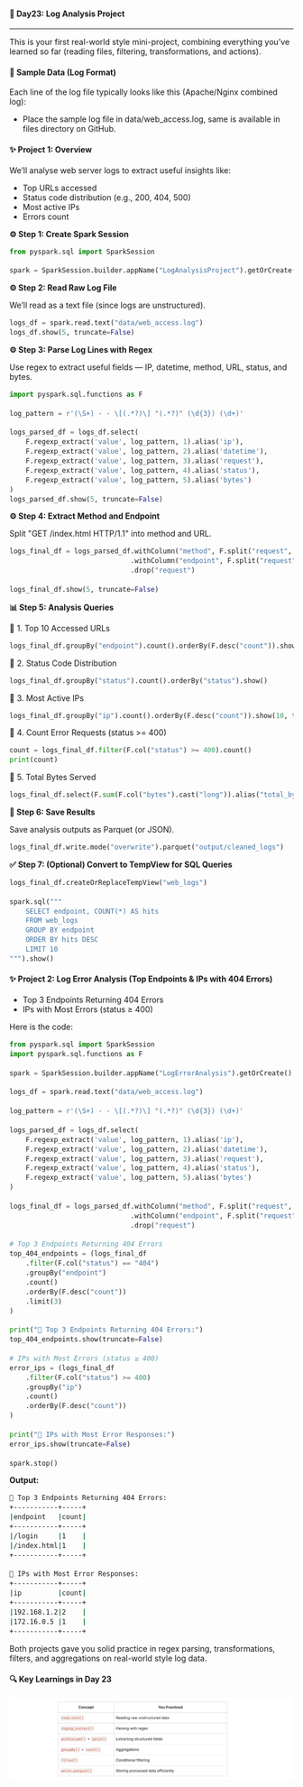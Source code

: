 #### 📘 Day23: Log Analysis Project
---
This is your first real-world style mini-project, combining everything you’ve learned so far (reading files, filtering, transformations, and actions).
#### 📁 Sample Data (Log Format)

Each line of the log file typically looks like this (Apache/Nginx combined log):
- Place the sample log file in data/web_access.log, same is available in files directory on GitHub.
#### ✨ Project 1: Overview

We’ll analyse web server logs to extract useful insights like:
- Top URLs accessed
- Status code distribution (e.g., 200, 404, 500)
- Most active IPs
- Errors count

**⚙️ Step 1: Create Spark Session**
``` python
from pyspark.sql import SparkSession

spark = SparkSession.builder.appName("LogAnalysisProject").getOrCreate()

```

**⚙️ Step 2: Read Raw Log File**

We’ll read as a text file (since logs are unstructured).
``` python
logs_df = spark.read.text("data/web_access.log")
logs_df.show(5, truncate=False)

```

**⚙️ Step 3: Parse Log Lines with Regex**

Use regex to extract useful fields — IP, datetime, method, URL, status, and bytes.
``` python
import pyspark.sql.functions as F

log_pattern = r'(\S+) - - \[(.*?)\] "(.*?)" (\d{3}) (\d+)'

logs_parsed_df = logs_df.select(
    F.regexp_extract('value', log_pattern, 1).alias('ip'),
    F.regexp_extract('value', log_pattern, 2).alias('datetime'),
    F.regexp_extract('value', log_pattern, 3).alias('request'),
    F.regexp_extract('value', log_pattern, 4).alias('status'),
    F.regexp_extract('value', log_pattern, 5).alias('bytes')
)
logs_parsed_df.show(5, truncate=False)

```

**⚙️ Step 4: Extract Method and Endpoint**

Split "GET /index.html HTTP/1.1" into method and URL.
``` python
logs_final_df = logs_parsed_df.withColumn("method", F.split("request", " ")[0]) \
                              .withColumn("endpoint", F.split("request", " ")[1]) \
                              .drop("request")

logs_final_df.show(5, truncate=False)
```
**📊 Step 5: Analysis Queries**

🔸 1. Top 10 Accessed URLs
``` python
logs_final_df.groupBy("endpoint").count().orderBy(F.desc("count")).show(10, truncate=False)

```
🔸 2. Status Code Distribution
``` python
logs_final_df.groupBy("status").count().orderBy("status").show()

```
🔸 3. Most Active IPs
``` python
logs_final_df.groupBy("ip").count().orderBy(F.desc("count")).show(10, truncate=False)

```
🔸 4. Count Error Requests (status >= 400)
``` python
count = logs_final_df.filter(F.col("status") >= 400).count()
print(count)

```
🔸 5. Total Bytes Served
``` python
logs_final_df.select(F.sum(F.col("bytes").cast("long")).alias("total_bytes")).show()

```
**💾 Step 6: Save Results**

Save analysis outputs as Parquet (or JSON).
``` python
logs_final_df.write.mode("overwrite").parquet("output/cleaned_logs")

```
**✅ Step 7: (Optional) Convert to TempView for SQL Queries**
``` python
logs_final_df.createOrReplaceTempView("web_logs")

spark.sql("""
    SELECT endpoint, COUNT(*) AS hits
    FROM web_logs
    GROUP BY endpoint
    ORDER BY hits DESC
    LIMIT 10
""").show()
```
#### ✨ Project 2: Log Error Analysis (Top Endpoints & IPs with 404 Errors)

- Top 3 Endpoints Returning 404 Errors
- IPs with Most Errors (status ≥ 400)

Here is the code:
``` python
from pyspark.sql import SparkSession
import pyspark.sql.functions as F

spark = SparkSession.builder.appName("LogErrorAnalysis").getOrCreate()

logs_df = spark.read.text("data/web_access.log")

log_pattern = r'(\S+) - - \[(.*?)\] "(.*?)" (\d{3}) (\d+)'

logs_parsed_df = logs_df.select(
    F.regexp_extract('value', log_pattern, 1).alias('ip'),
    F.regexp_extract('value', log_pattern, 2).alias('datetime'),
    F.regexp_extract('value', log_pattern, 3).alias('request'),
    F.regexp_extract('value', log_pattern, 4).alias('status'),
    F.regexp_extract('value', log_pattern, 5).alias('bytes')
)

logs_final_df = logs_parsed_df.withColumn("method", F.split("request", " ")[0]) \
                              .withColumn("endpoint", F.split("request", " ")[1]) \
                              .drop("request")

# Top 3 Endpoints Returning 404 Errors
top_404_endpoints = (logs_final_df
    .filter(F.col("status") == "404")
    .groupBy("endpoint")
    .count()
    .orderBy(F.desc("count"))
    .limit(3)
)

print("🔹 Top 3 Endpoints Returning 404 Errors:")
top_404_endpoints.show(truncate=False)

# IPs with Most Errors (status ≥ 400)
error_ips = (logs_final_df
    .filter(F.col("status") >= 400)
    .groupBy("ip")
    .count()
    .orderBy(F.desc("count"))
)

print("🔹 IPs with Most Error Responses:")
error_ips.show(truncate=False)

spark.stop()
```
**Output:**
``` bash
🔹 Top 3 Endpoints Returning 404 Errors:
+-----------+-----+
|endpoint   |count|
+-----------+-----+
|/login     |1    |
|/index.html|1    |
+-----------+-----+

🔹 IPs with Most Error Responses:
+-----------+-----+
|ip         |count|
+-----------+-----+
|192.168.1.2|2    |
|172.16.0.5 |1    |
+-----------+-----+
```
Both projects gave you solid practice in regex parsing, transformations, filters, and aggregations on real-world style log data.

#### 🔍 Key Learnings in Day 23
![alt text](image-8.png)